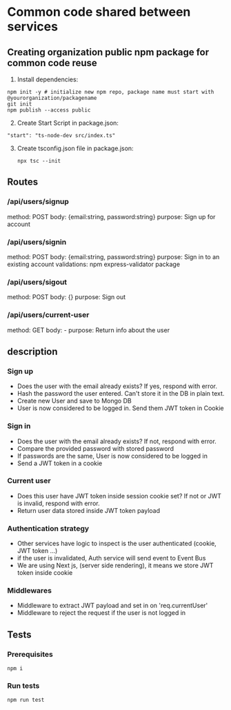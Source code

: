 # Common code shared between services

## Creating organization public npm package for common code reuse

1. Install dependencies:

```
npm init -y # initialize new npm repo, package name must start with @yourorganization/packagename
git init 
npm publish --access public
```

2. Create Start Script in package.json:

```
"start": "ts-node-dev src/index.ts"
```

3. Create tsconfig.json file in package.json:
   
   ```
   npx tsc --init
   ```

## Routes

### /api/users/signup

method: POST
body: {email:string, password:string}
purpose: Sign up for account

### /api/users/signin

method: POST
body: {email:string, password:string}
purpose: Sign in to an existing account
validations: npm express-validator package


### /api/users/sigout

method: POST
body: {}
purpose: Sign out

### /api/users/current-user

method: GET
body: -
purpose: Return info about the user
## description

### Sign up 

- Does the user with the email already exists? If yes, respond with error.
- Hash the password the user entered. Can't store it in the DB in plain text.
- Create new User and save to Mongo DB 
- User is now considered to be logged in. Send them JWT token in Cookie

### Sign in

- Does the user with the email already exists? If not, respond with error.
- Compare the provided password with stored password
- If passwords are the same, User is now considered to be logged in 
- Send a JWT token in a cookie

### Current user

- Does this user have JWT token inside session cookie  set? If not or JWT is invalid, respond with error.
- Return user data stored inside JWT token payload

### Authentication strategy

- Other services have logic to inspect is the user authenticated (cookie, JWT token ...)
- if the user is invalidated, Auth service will send event to Event Bus 
- We are using Next js, (server side rendering), it means we store JWT token inside cookie

### Middlewares
- Middleware to extract JWT payload and set in on 'req.currentUser'
- Middleware to reject the request if the user is not logged in

## Tests

### Prerequisites
```
npm i
```
### Run tests

```
npm run test
```